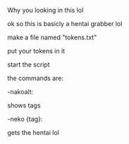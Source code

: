 Why you looking in this lol

ok so this is basicly a hentai  grabber lol

make a file named "tokens.txt"

put your tokens in it

start the script

the commands are:

-nakoalt:

shows tags

-neko {tag}:

gets the hentai  lol

